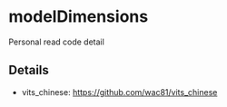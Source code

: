 # modelDimensions
Personal read code detail

## Details
- vits_chinese: https://github.com/wac81/vits_chinese